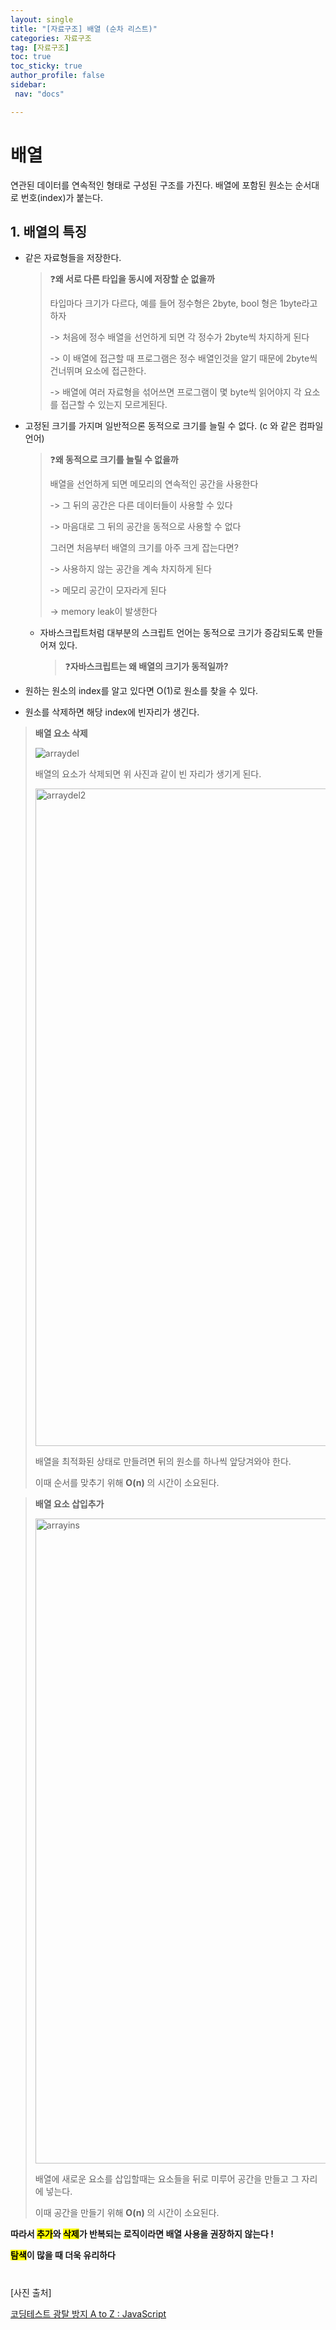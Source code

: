 ```yaml
---
layout: single
title: "[자료구조] 배열 (순차 리스트)"
categories: 자료구조
tag: [자료구조]
toc: true
toc_sticky: true
author_profile: false
sidebar:
 nav: "docs"

---
```


# 배열

연관된 데이터를 연속적인 형태로 구성된 구조를 가진다. 배열에 포함된 원소는 순서대로 번호(index)가 붙는다. 

## 1. 배열의 특징

- 같은 자료형들을 저장한다. 
  
  > ❓**왜 서로 다른 타입을 동시에 저장할 순 없을까**
  > 
  > 타입마다 크기가 다르다, 예를 들어 정수형은 2byte, bool 형은 1byte라고 하자
  > 
  > -> 처음에 정수 배열을 선언하게 되면 각 정수가 2byte씩 차지하게 된다
  > 
  > -> 이 배열에 접근할 때 프로그램은 정수 배열인것을 알기 때문에 2byte씩 건너뛰며 요소에 접근한다.
  > 
  > -> 배열에 여러 자료형을 섞어쓰면 프로그램이 몇 byte씩 읽어야지 각 요소를 접근할 수 있는지 모르게된다.

- 고정된 크기를 가지며 일반적으론 동적으로 크기를 늘릴 수 없다. (c 와 같은 컴파일 언어)
  
  > ❓**왜 동적으로 크기를 늘릴 수 없을까**
  > 
  > 배열을 선언하게 되면 메모리의 연속적인 공간을 사용한다
  > 
  > -> 그 뒤의 공간은 다른 데이터들이 사용할 수 있다
  > 
  > -> 마음대로 그 뒤의 공간을 동적으로 사용할 수 없다
  > 
  > 그러면 처음부터 배열의 크기를 아주 크게 잡는다면?
  > 
  > -> 사용하지 않는 공간을 계속 차지하게 된다
  > 
  > -> 메모리 공간이 모자라게 된다
  > 
  > -> memory leak이 발생한다
  
  - 자바스크립트처럼 대부분의 스크립트 언어는 동적으로 크기가 증감되도록 만들어져 있다.
    
    > ❓**자바스크립트는 왜 배열의 크기가 동적일까?**

- 원하는 원소의 index를 알고 있다면 O(1)로 원소를 찾을 수 있다.

- 원소를 삭제하면 해당 index에 빈자리가 생긴다.

> **배열 요소 삭제** 
> 
> ![arraydel](https://user-images.githubusercontent.com/83194164/226085926-35204af9-4d4c-424e-a8e7-d73a4a5719f8.png)
> 
> 배열의 요소가 삭제되면 위 사진과 같이 빈 자리가 생기게 된다. 
> 
> <img width="1052" alt="arraydel2" src="https://user-images.githubusercontent.com/83194164/226085940-625c69cb-4da7-4a73-815a-704b4d44d2f6.png">
> 
> 배열을 최적화된 상태로 만들려면 뒤의 원소를 하나씩 앞당겨와야 한다. 
> 
> 이때 순서를 맞추기 위해 **O(n)** 의 시간이 소요된다.

> **배열 요소 삽입추가**
> 
> <img width="1032" alt="arrayins" src="https://user-images.githubusercontent.com/83194164/226085949-c8c103de-6501-42d6-b063-7367ba901d9c.png">
> 
> 배열에 새로운 요소를 삽입할때는 요소들을 뒤로 미루어 공간을 만들고 그 자리에 넣는다.
> 
> 이때 공간을 만들기 위해 **O(n)** 의 시간이 소요된다. 

**따라서 <mark>추가</mark>와 <mark>삭제</mark>가 반복되는 로직이라면 배열 사용을 권장하지 않는다 !** 

**<mark>탐색</mark>이 많을 때 더욱 유리하다** 

# 

[사진 출처]

[코딩테스트 광탈 방지 A to Z : JavaScript](https://school.programmers.co.kr/learn/courses/13213/13213-%EC%BD%94%EB%94%A9%ED%85%8C%EC%8A%A4%ED%8A%B8-%EA%B4%91%ED%83%88-%EB%B0%A9%EC%A7%80-a-to-z-javascript)
